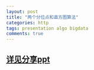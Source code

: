 ```yaml
---
layout: post
title: "两个分位点和直方图算法"
categories: http
tags: presentation algo bigdata
comments: true
---
```


## [详见分享ppt](/resources/presentation/linux网络命令.pdf)